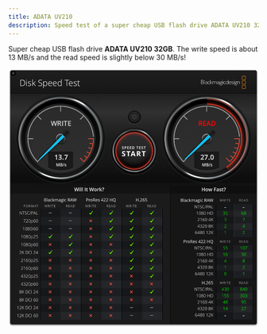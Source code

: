 ```yaml
---
title: ADATA UV210
description: Speed test of a super cheap USB flash drive ADATA UV210 32GB
---
```


Super cheap USB flash drive **ADATA UV210 32GB**. The write speed is about 13 MB/s and the read speed is slightly below 30 MB/s!

![USB Flash ADATA UV210 32GB](ADATA_UV210_32GB.png)
